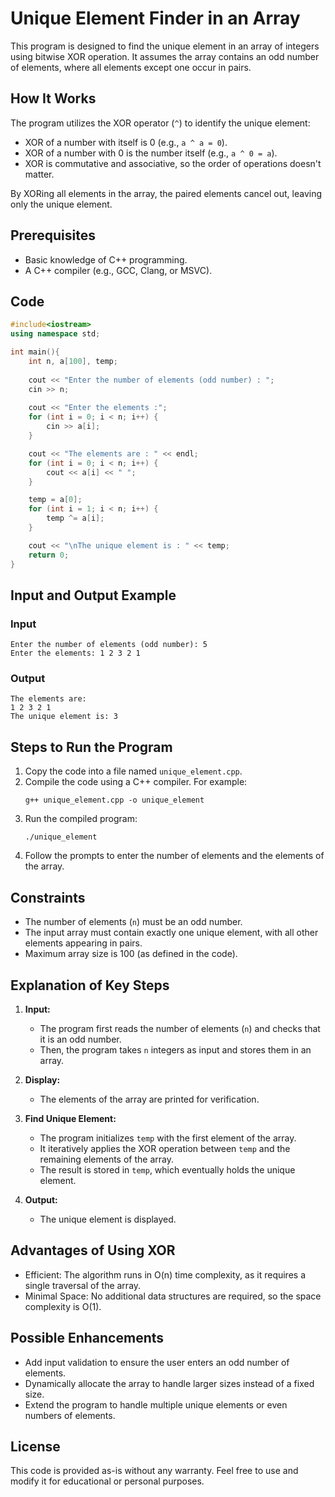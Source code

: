 # Unique Element Finder in an Array

This program is designed to find the unique element in an array of integers using bitwise XOR operation. It assumes the array contains an odd number of elements, where all elements except one occur in pairs.

## How It Works

The program utilizes the XOR operator (`^`) to identify the unique element:
- XOR of a number with itself is 0 (e.g., `a ^ a = 0`).
- XOR of a number with 0 is the number itself (e.g., `a ^ 0 = a`).
- XOR is commutative and associative, so the order of operations doesn't matter.

By XORing all elements in the array, the paired elements cancel out, leaving only the unique element.

## Prerequisites

- Basic knowledge of C++ programming.
- A C++ compiler (e.g., GCC, Clang, or MSVC).

## Code

```cpp
#include<iostream>
using namespace std;

int main(){
    int n, a[100], temp;
    
    cout << "Enter the number of elements (odd number) : ";
    cin >> n;
    
    cout << "Enter the elements :";
    for (int i = 0; i < n; i++) {
        cin >> a[i];
    }

    cout << "The elements are : " << endl;
    for (int i = 0; i < n; i++) {
        cout << a[i] << " ";
    }

    temp = a[0];
    for (int i = 1; i < n; i++) {
        temp ^= a[i];
    }

    cout << "\nThe unique element is : " << temp;
    return 0;
}
```

## Input and Output Example

### Input
```
Enter the number of elements (odd number): 5
Enter the elements: 1 2 3 2 1
```

### Output
```
The elements are:
1 2 3 2 1
The unique element is: 3
```

## Steps to Run the Program

1. Copy the code into a file named `unique_element.cpp`.
2. Compile the code using a C++ compiler. For example:
   ```
   g++ unique_element.cpp -o unique_element
   ```
3. Run the compiled program:
   ```
   ./unique_element
   ```
4. Follow the prompts to enter the number of elements and the elements of the array.

## Constraints

- The number of elements (`n`) must be an odd number.
- The input array must contain exactly one unique element, with all other elements appearing in pairs.
- Maximum array size is 100 (as defined in the code).

## Explanation of Key Steps

1. **Input:**
   - The program first reads the number of elements (`n`) and checks that it is an odd number.
   - Then, the program takes `n` integers as input and stores them in an array.

2. **Display:**
   - The elements of the array are printed for verification.

3. **Find Unique Element:**
   - The program initializes `temp` with the first element of the array.
   - It iteratively applies the XOR operation between `temp` and the remaining elements of the array.
   - The result is stored in `temp`, which eventually holds the unique element.

4. **Output:**
   - The unique element is displayed.

## Advantages of Using XOR

- Efficient: The algorithm runs in O(n) time complexity, as it requires a single traversal of the array.
- Minimal Space: No additional data structures are required, so the space complexity is O(1).

## Possible Enhancements

- Add input validation to ensure the user enters an odd number of elements.
- Dynamically allocate the array to handle larger sizes instead of a fixed size.
- Extend the program to handle multiple unique elements or even numbers of elements.

## License

This code is provided as-is without any warranty. Feel free to use and modify it for educational or personal purposes.

